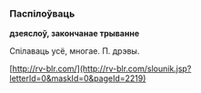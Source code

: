 ### Паспілоўваць
**дзеяслоў, закончанае трыванне**

Спілаваць усё, многае. П. дрэвы.

<a rel="author">[http://rv-blr.com/](http://rv-blr.com/slounik.jsp?letterId=0&maskId=0&pageId=2219)</a>
